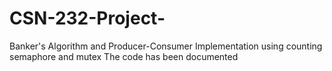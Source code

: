 # CSN-232-Project-
Banker's Algorithm and Producer-Consumer Implementation using counting semaphore and mutex
The code has been documented
